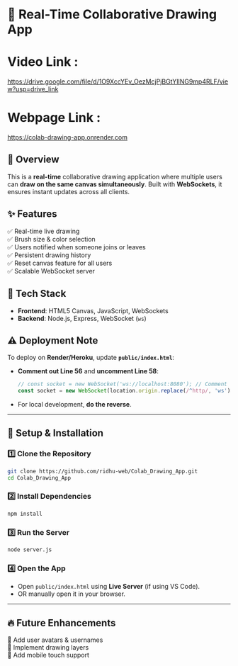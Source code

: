 # 🎨 Real-Time Collaborative Drawing App  

# Video Link : 
https://drive.google.com/file/d/1O9XccYEv_OezMcjPjBGtYIlNG9mp4RLF/view?usp=drive_link

# Webpage Link :
https://colab-drawing-app.onrender.com
## 🚀 Overview  
This is a **real-time** collaborative drawing application where multiple users can **draw on the same canvas simultaneously**. Built with **WebSockets**, it ensures instant updates across all clients.  

## ✨ Features  
✅ Real-time live drawing  
✅ Brush size & color selection  
✅ Users notified when someone joins or leaves  
✅ Persistent drawing history  
✅ Reset canvas feature for all users  
✅ Scalable WebSocket server  

## 📌 Tech Stack  
- **Frontend**: HTML5 Canvas, JavaScript, WebSockets  
- **Backend**: Node.js, Express, WebSocket (`ws`)  

## ⚠️ Deployment Note  
To deploy on **Render/Heroku**, update **`public/index.html`**:  
- **Comment out Line 56** and **uncomment Line 58**:
  ```js
  // const socket = new WebSocket('ws://localhost:8080'); // Comment this
  const socket = new WebSocket(location.origin.replace(/^http/, 'ws')); // Uncomment this
  ```
- For local development, **do the reverse**.

---

## 🔧 Setup & Installation  

### **1️⃣ Clone the Repository**  
```sh
git clone https://github.com/ridhu-web/Colab_Drawing_App.git
cd Colab_Drawing_App
```

### **2️⃣ Install Dependencies**  
```sh
npm install
```

### **3️⃣ Run the Server**  
```sh
node server.js
```

### **4️⃣ Open the App**  
- Open `public/index.html` using **Live Server** (if using VS Code).  
- OR manually open it in your browser.  

---

## 🔥 Future Enhancements  
🚀 Add user avatars & usernames  
🚀 Implement drawing layers  
🚀 Add mobile touch support  
